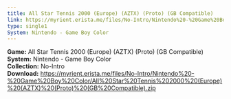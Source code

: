 ```yaml
---
title: All Star Tennis 2000 (Europe) (AZTX) (Proto) (GB Compatible)
link: https://myrient.erista.me/files/No-Intro/Nintendo%20-%20Game%20Boy%20Color/All%20Star%20Tennis%202000%20(Europe)%20(AZTX)%20(Proto)%20(GB%20Compatible).zip
type: single1
System: Nintendo - Game Boy Color
---
```

<b>Game:</b> All Star Tennis 2000 (Europe) (AZTX) (Proto) (GB Compatible)<br>
<b>System:</b> Nintendo - Game Boy Color<br>
<b>Collection:</b> No-Intro<br>
<b>Download:</b> https://myrient.erista.me/files/No-Intro/Nintendo%20-%20Game%20Boy%20Color/All%20Star%20Tennis%202000%20(Europe)%20(AZTX)%20(Proto)%20(GB%20Compatible).zip